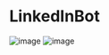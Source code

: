 # LinkedInBot

![image](https://user-images.githubusercontent.com/66499256/172074525-044ef252-2e9d-4019-80c1-7737c165f7e0.png)
![image](https://user-images.githubusercontent.com/66499256/172074744-668d3c77-5c52-4110-a4db-42b388300995.png)
